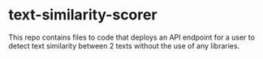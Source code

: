 # text-similarity-scorer
This repo contains files to code that deploys an API endpoint for a user to detect text similarity between 2 texts without the use of any libraries.
